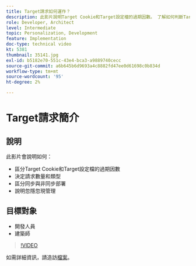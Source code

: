 ```yaml
---
title: Target請求如何運作？
description: 此影片說明Target Cookie和Target設定檔的過期因數。 了解如何判斷Target請求的數量和類型、區分同步與非同步部署，並說明忽隱忽現管理。
role: Developer, Architect
level: Intermediate
topic: Personalization, Development
feature: Implementation
doc-type: technical video
kt: 5381
thumbnail: 35141.jpg
exl-id: b5182e70-551c-43e4-bca3-a9889740cecc
source-git-commit: a6b645b6d9693a4c8882fd47ee0d61698c0b834d
workflow-type: tm+mt
source-wordcount: '95'
ht-degree: 2%

---
```


# Target請求簡介

## 說明

此影片會說明如何：

* 區分Target Cookie和Target設定檔的過期因數
* 決定請求數量和類型
* 區分同步與非同步部署
* 說明忽隱忽現管理

## 目標對象

* 開發人員
* 建築師

>[!VIDEO](https://video.tv.adobe.com/v/35141/?quality=12)

如需詳細資訊，請造訪[檔案](https://experienceleague.adobe.com/docs/target/using/implement-target/implementing-target.html?lang=en)。
